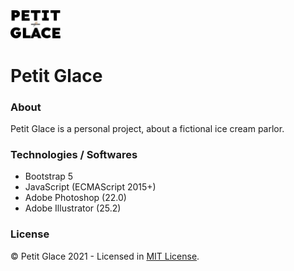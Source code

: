 <img width="80" src="./assets/img/logo/petit-glace-logo.svg" alt="Logo Petit Glace">

# Petit Glace

### About
Petit Glace is a personal project, about a fictional ice cream parlor.

### Technologies / Softwares
- Bootstrap 5
- JavaScript (ECMAScript 2015+)
- Adobe Photoshop (22.0)
- Adobe Illustrator (25.2)

### License
© Petit Glace 2021 - Licensed in [MIT License](https://github.com/RyanMatheuZ/petit-glace/blob/main/LICENSE).